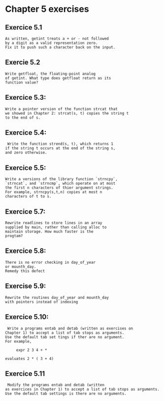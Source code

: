 # Chapter 5 exercises

## Exercice 5.1

    As written, getint treats a + or - not followed
    by a digit as a valid representation zero. 
    Fix it to push such a character back on the input. 

## Exercie 5.2

    Write getfloat, the floating-point analog
    of getint. What type does getfloat return as its
    function value?

## Exercice 5.3:

    Write a pointer version of the function strcat that 
    we showed in Chapter 2: strcat(s, t) copies the string t
    to the end of s.

## Exercice 5.4:

     Write the function strend(s, t), which returns 1
    if the string t occurs at the end of the string s,
    and zero otherwise.

## Exercice 5.5:

    Write a versions of the library function `strncpy`,
    `strncat`, and `strncmp`, which operate on at most
    the first n characters of thier argument strings.
    For example, strncpy(s,t,n) copies at most n 
    characters of t to s.

## Exercice 5.7:

    Rewrite readlines to store lines in an array 
    supplied by main, rather than calling alloc to 
    maintain storage. How much faster is the 
    progtam?

## Exercice 5.8:

    There is no error checking in day_of_year
    or mounth_day.
    Remedy this defect

## Exercise 5.9:

    Rewrite the routines day_of_year and mounth_day
    with pointers instead of indexing

##    Exercice 5.10:

     Write a programs entab and detab (written as exercises on
    Chapter 1) to accept a list of tab stops as arguments.
    Use the default tab set tings if ther are no argument. 
    For example,

         expr 2 3 4 + *

    evaluates 2 * ( 3 + 4)

## Exercice 5.11

     Modify the programs entab and detab (written
    as exercices in Chapter 1) to accept a list of tab stops as arguments.
    Use the default tab settings is there are no arguments.
